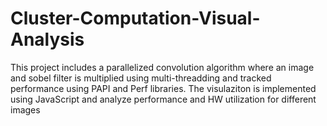 # Cluster-Computation-Visual-Analysis
This project includes a parallelized convolution algorithm where an image and sobel filter is multiplied using multi-threadding and tracked performance using PAPI and Perf libraries. The visulaziton is implemented using JavaScript and analyze performance and HW utilization for different images
